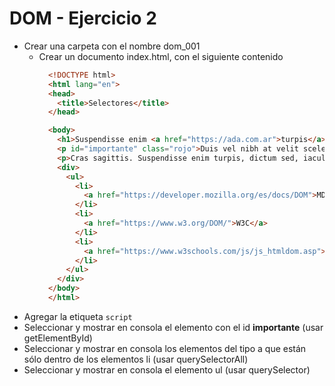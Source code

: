 # DOM - Ejercicio 2

* Crear una carpeta con el nombre dom_001
  * Crear un documento index.html, con el siguiente contenido
    ```html
      <!DOCTYPE html>
      <html lang="en">
      <head>
        <title>Selectores</title>
      </head>

      <body>
        <h1>Suspendisse enim <a href="https://ada.com.ar">turpis</a> dictum sed</h1>
        <p id="importante" class="rojo">Duis vel nibh at velit scelerisque suscipit. Donec interdum, metus et hendrerit aliquet, dolor diam sagittis ligula, eget egestas libero turpis vel mi. Pellentesque ut neque.</p>
        <p>Cras sagittis. Suspendisse enim turpis, dictum sed, iaculis a, condimentum nec, nisi.</p>
        <div>
          <ul>
            <li>
              <a href="https://developer.mozilla.org/es/docs/DOM">MDN</a>
            </li>
            <li>
              <a href="https://www.w3.org/DOM/">W3C</a>
            </li>
            <li>
              <a href="https://www.w3schools.com/js/js_htmldom.asp">W3C School</a>
            </li>
          </ul>
        </div>
      </body>
      </html>
    ```
* Agregar la etiqueta `script`
* Seleccionar y mostrar en consola el elemento con el id **importante** (usar getElementById)
* Seleccionar y mostrar en consola los elementos del tipo a que están sólo dentro de los elementos li (usar querySelectorAll)
* Seleccionar y mostrar en consola el elemento ul (usar querySelector)